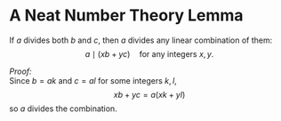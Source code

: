 # A Neat Number Theory Lemma

If $a$ divides both $b$ and $c$, then $a$ divides any linear combination of them:
$$a \mid (xb + yc) \quad \text{for any integers } x, y.$$

*Proof:*  
Since $b = ak$ and $c = al$ for some integers $k, l$,  
$$xb + yc = a(xk + yl)$$
so $a$ divides the combination.
